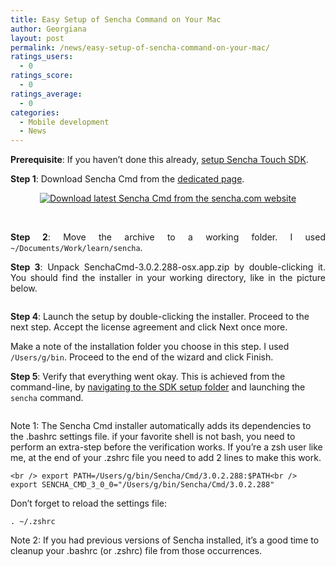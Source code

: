 ```yaml
---
title: Easy Setup of Sencha Command on Your Mac
author: Georgiana
layout: post
permalink: /news/easy-setup-of-sencha-command-on-your-mac/
ratings_users:
  - 0
ratings_score:
  - 0
ratings_average:
  - 0
categories:
  - Mobile development
  - News
---
```

<p style="text-align: justify;">
  <strong>Prerequisite</strong>: If you haven&#8217;t done this already, <a title="Easy Setup of Sencha Touch SDK on Your Mac" href="http://www.tekkie.ro/mobile-development/easy-setup-of-sencha-touch-sdk-on-your-mac/">setup Sencha Touch SDK</a>.
</p>

<p style="text-align: justify;">
  <strong>Step 1</strong>: Download Sencha Cmd from the <a title="download latest Sencha Cmd" href="http://www.sencha.com/products/sencha-cmd/download">dedicated page</a>.
</p>

<p style="text-align: center;">
  <a href="http://i2.wp.com/www.tekkie.ro/wp-content/uploads/2013/02/download-sencha-cmd.png"><img class="aligncenter size-medium wp-image-350" title="download-sencha-cmd" src="http://i2.wp.com/www.tekkie.ro/wp-content/uploads/2013/02/download-sencha-cmd-300x205.png?fit=300%2C205" alt="Download latest Sencha Cmd from the sencha.com website" data-recalc-dims="1" /></a>
</p>

<p style="text-align: justify;">
  &nbsp;
</p>

<p style="text-align: justify;">
  <strong>Step 2</strong>: Move the archive to a working folder. I used <code>~/Documents/Work/learn/sencha</code>.
</p>

<p style="text-align: justify;">
  <strong>Step 3</strong>: Unpack SenchaCmd-3.0.2.288-osx.app.zip by double-clicking it. You should find the installer in your working directory, like in the picture below.
</p>

<p style="text-align: justify;">
  <a href="http://i0.wp.com/www.tekkie.ro/wp-content/uploads/2013/02/sencha-cmd-installer.png"><img class="aligncenter size-medium wp-image-353" title="sencha-cmd-installer" src="http://i0.wp.com/www.tekkie.ro/wp-content/uploads/2013/02/sencha-cmd-installer-300x221.png?fit=300%2C221" alt="" data-recalc-dims="1" /></a>
</p>

**Step 4**: Launch the setup by double-clicking the installer. Proceed to the next step. Accept the license agreement and click Next once more.

[<img class="aligncenter size-medium wp-image-354" title="sencha-cmd-installation-directory" src="http://i1.wp.com/www.tekkie.ro/wp-content/uploads/2013/02/sencha-cmd-installation-directory-300x228.png?fit=300%2C228" alt="" data-recalc-dims="1" />][1]  
Make a note of the installation folder you choose in this step. I used `/Users/g/bin`. Proceed to the end of the wizard and click Finish.

**Step 5**: Verify that everything went okay. This is achieved from the command-line, by [navigating to the SDK setup folder][2] and launching the `sencha` command.

[<img class="aligncenter size-medium wp-image-359" title="verify-sencha-command" src="http://i1.wp.com/www.tekkie.ro/wp-content/uploads/2013/02/verify-sencha-command-300x221.png?fit=300%2C221" alt="" data-recalc-dims="1" />][3]

Note 1: The Sencha Cmd installer automatically adds its dependencies to the .bashrc settings file. if your favorite shell is not bash, you need to perform an extra-step before the verification works. If you&#8217;re a zsh user like me, at the end of your .zshrc file you need to add 2 lines to make this work.

[<img class="aligncenter size-full wp-image-360" title="zshrc path additions" src="http://i2.wp.com/www.tekkie.ro/wp-content/uploads/2013/02/zshrc.png?fit=525%2C129" alt="" data-recalc-dims="1" />][4]`<br />
export PATH=/Users/g/bin/Sencha/Cmd/3.0.2.288:$PATH<br />
export SENCHA_CMD_3_0_0="/Users/g/bin/Sencha/Cmd/3.0.2.288"`

Don&#8217;t forget to reload the settings file:

`. ~/.zshrc`

Note 2: If you had previous versions of Sencha installed, it&#8217;s a good time to cleanup your .bashrc (or .zshrc) file from those occurrences.

 [1]: http://i1.wp.com/www.tekkie.ro/wp-content/uploads/2013/02/sencha-cmd-installation-directory.png
 [2]: http://www.tekkie.ro/mobile-development/easy-setup-of-sencha-touch-sdk-on-your-mac/ "Easy Setup of Sencha Touch SDK on Your Mac"
 [3]: http://i2.wp.com/www.tekkie.ro/wp-content/uploads/2013/02/verify-sencha-command.png
 [4]: http://i2.wp.com/www.tekkie.ro/wp-content/uploads/2013/02/zshrc.png